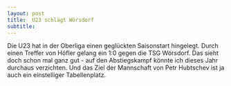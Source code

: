 ```yaml
---
layout: post
title:  U23 schlägt Wörsdorf
subtitle:  
---
```


Die U23 hat in der Oberliga einen geglückten Saisonstart hingelegt. Durch einen Treffer von Höfler gelang ein 1:0 gegen die TSG Wörsdorf. Das sieht doch schon mal ganz gut - auf den Abstiegskampf könnte ich dieses Jahr durchaus verzichten. Und das Ziel der Mannschaft von Petr Hubtschev ist ja auch ein einstelliger Tabellenplatz.


